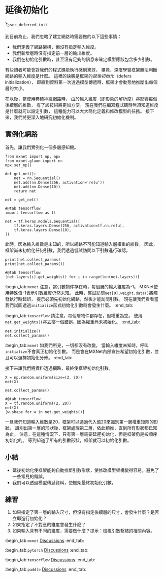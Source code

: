 # 延後初始化
:label:`sec_deferred_init`

到目前為止，我們忽略了建立網路時需要做的以下這些事情：

* 我們定義了網路架構，但沒有指定輸入維度。
* 我們新增層時沒有指定前一層的輸出維度。
* 我們在初始化引數時，甚至沒有足夠的訊息來確定模型應該包含多少引數。

有些讀者可能會對我們的程式碼能執行感到驚訝。
畢竟，深度學習框架無法判斷網路的輸入維度是什麼。
這裡的訣竅是框架的*延後初始化*（defers initialization），
即直到資料第一次透過模型傳遞時，框架才會動態地推斷出每個層的大小。

在以後，當使用卷積神經網路時，
由於輸入維度（即影象的解析度）將影響每個後續層的維數，
有了該技術將更加方便。
現在我們在編寫程式碼時無須知道維度是什麼就可以設定引數，
這種能力可以大大簡化定義和修改模型的任務。
接下來，我們將更深入地研究初始化機制。

## 實例化網路

首先，讓我們實例化一個多層感知機。

```{.python .input}
from mxnet import np, npx
from mxnet.gluon import nn
npx.set_np()

def get_net():
    net = nn.Sequential()
    net.add(nn.Dense(256, activation='relu'))
    net.add(nn.Dense(10))
    return net

net = get_net()
```

```{.python .input}
#@tab tensorflow
import tensorflow as tf

net = tf.keras.models.Sequential([
    tf.keras.layers.Dense(256, activation=tf.nn.relu),
    tf.keras.layers.Dense(10),
])
```

此時，因為輸入維數是未知的，所以網路不可能知道輸入層權重的維數。
因此，框架尚未初始化任何引數，我們透過嘗試訪問以下引數進行確認。

```{.python .input}
print(net.collect_params)
print(net.collect_params())
```

```{.python .input}
#@tab tensorflow
[net.layers[i].get_weights() for i in range(len(net.layers))]
```

:begin_tab:`mxnet`
注意，當引數物件存在時，每個層的輸入維度為-1。
MXNet使用特殊值-1表示引數維度仍然未知。
此時，嘗試訪問`net[0].weight.data()`將觸發執行時錯誤，
提示必須先初始化網路，然後才能訪問引數。
現在讓我們看看當我們試圖透過`initialize`函式初始化引數時會發生什麼。
:end_tab:

:begin_tab:`tensorflow`
請注意，每個層物件都存在，但權重為空。
使用`net.get_weights()`將丟擲一個錯誤，因為權重尚未初始化。
:end_tab:

```{.python .input}
net.initialize()
net.collect_params()
```

:begin_tab:`mxnet`
如我們所見，一切都沒有改變。
當輸入維度未知時，呼叫`initialize`不會真正初始化引數。
而是會在MXNet內部宣告希望初始化引數，並且可以選擇初始化分佈。
:end_tab:

接下來讓我們將資料透過網路，最終使框架初始化引數。

```{.python .input}
X = np.random.uniform(size=(2, 20))
net(X)

net.collect_params()
```

```{.python .input}
#@tab tensorflow
X = tf.random.uniform((2, 20))
net(X)
[w.shape for w in net.get_weights()]
```

一旦我們知道輸入維數是20，框架可以透過代入值20來識別第一層權重矩陣的形狀。
識別出第一層的形狀後，框架處理第二層，依此類推，直到所有形狀都已知為止。
注意，在這種情況下，只有第一層需要延遲初始化，但是框架仍是按順序初始化的。
等到知道了所有的引數形狀，框架就可以初始化引數。

## 小結

* 延後初始化使框架能夠自動推斷引數形狀，使修改模型架構變得容易，避免了一些常見的錯誤。
* 我們可以透過模型傳遞資料，使框架最終初始化引數。

## 練習

1. 如果指定了第一層的輸入尺寸，但沒有指定後續層的尺寸，會發生什麼？是否立即進行初始化？
1. 如果指定了不對應的維度會發生什麼？
1. 如果輸入具有不同的維度，需要做什麼？提示：檢視引數繫結的相關內容。

:begin_tab:`mxnet`
[Discussions](https://discuss.d2l.ai/t/5770)
:end_tab:

:begin_tab:`pytorch`
[Discussions](https://discuss.d2l.ai/t/5770)
:end_tab:

:begin_tab:`tensorflow`
[Discussions](https://discuss.d2l.ai/t/1833)
:end_tab:

:begin_tab:`paddle`
[Discussions](https://discuss.d2l.ai/t/11779)
:end_tab:
